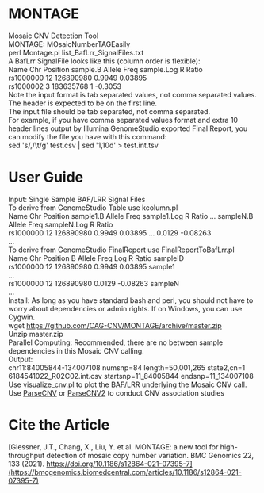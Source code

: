 # MONTAGE
Mosaic CNV Detection Tool  
MONTAGE: MOsaicNumberTAGEasily  
perl Montage.pl list_BafLrr_SignalFiles.txt  
A BafLrr SignalFile looks like this (column order is flexible):  
Name    Chr     Position        sample.B Allele Freq    sample.Log R Ratio  
rs1000000       12      126890980       0.9949  0.03895  
rs1000002       3       183635768       1       -0.3053  
Note the input format is tab separated values, not comma separated values. The header is expected to be on the first line.  
The input file should be tab separated, not comma separated.  
For example, if you have comma separated values format and extra 10 header lines output by Illumina GenomeStudio exported Final Report, you can modify the file you have with this command:  
sed 's/,/\t/g' test.csv | sed '1,10d' > test.int.tsv  
# User Guide  
Input: Single Sample BAF/LRR Signal Files  
To derive from GenomeStudio Table use kcolumn.pl  
Name Chr Position sample1.B Allele Freq sample1.Log R Ratio … sampleN.B Allele Freq sampleN.Log R Ratio  
rs1000000 12 126890980 0.9949 0.03895 … 0.0129 -0.08263  
…  
To derive from GenomeStudio FinalReport use FinalReportToBafLrr.pl  
Name Chr Position B Allele Freq Log R Ratio sampleID  
rs1000000 12 126890980 0.9949 0.03895 sample1  
…  
rs1000000 12 126890980 0.0129 -0.08263 sampleN  
…  
Install: As long as you have standard bash and perl, you should not have to worry about dependencies or admin rights. If on Windows, you can use Cygwin.  
wget https://github.com/CAG-CNV/MONTAGE/archive/master.zip  
Unzip master.zip  
Parallel Computing: Recommended, there are no between sample dependencies in this Mosaic CNV calling.  
Output:  
chr11:84005844-134007108      numsnp=84     length=50,001,265  state2,cn=1 6184541022_R02C02.int.csv startsnp=11_84005844 endsnp=11_134007108  
Use visualize_cnv.pl to plot the BAF/LRR underlying the Mosaic CNV call.  
Use [ParseCNV](https://parsecnv.sourceforge.net/) or [ParseCNV2](https://github.com/CAG-CNV/ParseCNV2) to conduct CNV association studies  
# Cite the Article  
[Glessner, J.T., Chang, X., Liu, Y. et al. MONTAGE: a new tool for high-throughput detection of mosaic copy number variation. BMC Genomics 22, 133 (2021). https://doi.org/10.1186/s12864-021-07395-7](https://bmcgenomics.biomedcentral.com/articles/10.1186/s12864-021-07395-7)
